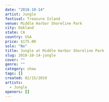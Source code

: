 ```yaml
---
date: "2018-10-14"
artist: Jungle
festival: Treasure Island
venue: Middle Harbor Shoreline Park
city: Oakland
state: CA
country: USA
price: $175.00
solo: "No"
title: Jungle at Middle Harbor Shoreline Park
slug: 2018-10-14-jungle
cover: ""
genre: ""
category: show
tags: []
created: 02/15/2019
artists:
  - Jungle
openers: []
---
```

